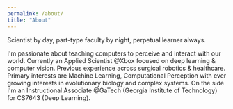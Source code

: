 ```yaml
---
permalink: /about/
title: "About"
---
```

Scientist by day, part-type faculty by night, perpetual learner always. 

I'm passionate about teaching computers to perceive and interact with our world. Currently an Applied Scientist @Xbox focused on deep learning & computer vision. Previous experience across surgical robotics & healthcare. Primary interests are Machine Learning, Computational Perception with ever growing interests in evolutionary biology and complex systems. On the side I'm an Instructional Associate @GaTech (Georgia Institute of Technology) for CS7643 (Deep Learning). 

